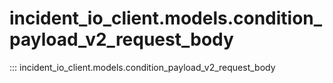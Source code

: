 # incident_io_client.models.condition_payload_v2_request_body

::: incident_io_client.models.condition_payload_v2_request_body
